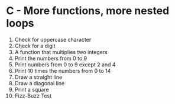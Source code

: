 # C - More functions, more nested loops
1. Check for uppercase character
2. Check for a digit
3. A function that multiplies two integers
4. Print the numbers from 0 to 9
5. Print numbers from 0 to 9 except 2 and 4
6. Print 10 times the numbers from 0 to 14
7. Draw a straight line
8. Draw a diagonal line
9. Print a square
10. Fizz-Buzz Test
